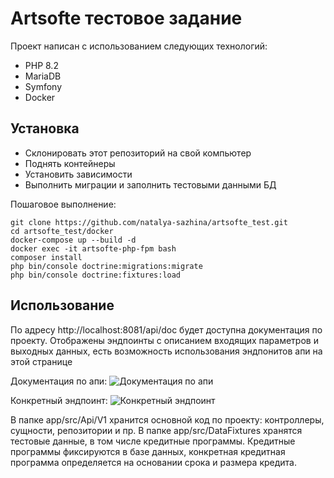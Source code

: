 # Artsofte тестовое задание
Проект написан с использованием следующих технологий:
- PHP 8.2
- MariaDB
- Symfony
- Docker

## Установка

- Склонировать этот репозиторий на свой компьютер
- Поднять контейнеры
- Установить зависимости
- Выполнить миграции и заполнить тестовыми данными БД

Пошаговое выполнение:
```shell
git clone https://github.com/natalya-sazhina/artsofte_test.git
cd artsofte_test/docker
docker-compose up --build -d
docker exec -it artsofte-php-fpm bash
composer install
php bin/console doctrine:migrations:migrate
php bin/console doctrine:fixtures:load
```

## Использование
По адресу http://localhost:8081/api/doc будет доступна документация по проекту. Отображены эндпоинты с описанием входящих параметров и выходных данных, есть возможность использования эндпонитов апи на этой странице

Документация по апи:
![Документация по апи](https://s600sas.storage.yandex.net/rdisk/f03765068b76f86745b1348cfeed82f42bf5c98b9dc289a83ccf02d8b295aaf7/67db3d76/4qjwjCSSJHZ_iB9eiX0o85Q-4vXYEJrS1tn6DUbnKjtfQX9AjxPhsiu1sazl-sVvJhInua2zGlRrvj_2mr5Rrw==?uid=254938608&filename=Screenshot%20from%202025-03-16%2023-34-54.png&disposition=inline&hash=&limit=0&content_type=image%2Fpng&owner_uid=254938608&fsize=50907&hid=c82f9131852f863a1a94640733cf5e6a&media_type=image&tknv=v2&etag=cc6c6e7c06d482cc8a1264c088456739&ts=630b91691c980&s=4a96f5a1aad58f04307adb964966cde5d41f573afb0146f83b5e67580f2bbff1&pb=U2FsdGVkX18EyhSYYI5U3iqa1MXsKrqZnPVwzTum1yEsVoKFFgv_2bFSYdLeHRlTkpGtY8ue-50NsVIZCRHeKsn4Oxlzq-6G59dT94snMw0)

Конкретный эндпоинт:
![Конкретный эндпоинт](https://s1117sas.storage.yandex.net/rdisk/377cabad1ac0cb65b29a57627a8a1c63d8667e179c53ff830365da67b650be86/67db3d53/4qjwjCSSJHZ_iB9eiX0o85lWkhB-0otIYoWzcFpqOqKmalaTUlaYQVrmBaZGLaKB_gbYeHyEy1b1RD_ZwALG7A==?uid=254938608&filename=Screenshot%20from%202025-03-16%2023-35-49.png&disposition=inline&hash=&limit=0&content_type=image%2Fpng&owner_uid=254938608&fsize=53741&hid=f6e351e8895a774723cd2cb2ee7bbafe&media_type=image&tknv=v2&etag=dc09c4aca75b09a306ae07020339f32c&ts=630b9147bbac0&s=9a6acc49d7f29b5458cad04d63261939d00ac2e374706e0e02d07372201a212c&pb=U2FsdGVkX19ds3zEqtEsja3A5gqG0zLmQjWLtcKEKiBaSvyUOY493UnABWUOs6dVJZtu32bCY1ilTDotjFjoFluTzgObO3F82WZaUiMXHgU)

В папке app/src/Api/V1 хранится основной код по проекту: контроллеры, сущности, репозитории и пр. 
В папке app/src/DataFixtures хранятся тестовые данные, в том числе кредитные программы. Кредитные программы фиксируются в базе данных, конкретная кредитная программа определяется на основании срока и размера кредита.
